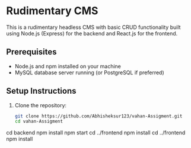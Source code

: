 # Rudimentary CMS

This is a rudimentary headless CMS with basic CRUD functionality built using Node.js (Express) for the backend and React.js for the frontend.

## Prerequisites

- Node.js and npm installed on your machine
- MySQL database server running (or PostgreSQL if preferred)

## Setup Instructions

1. Clone the repository:
   ```bash
   git clone https://github.com/Abhisheksur123/vahan-Assigment.git
   cd vahan-Assigment
cd backend
npm install
npm start
cd ../frontend
npm install
cd ../frontend
npm install


